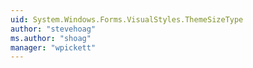 ```yaml
---
uid: System.Windows.Forms.VisualStyles.ThemeSizeType
author: "stevehoag"
ms.author: "shoag"
manager: "wpickett"
---
```

